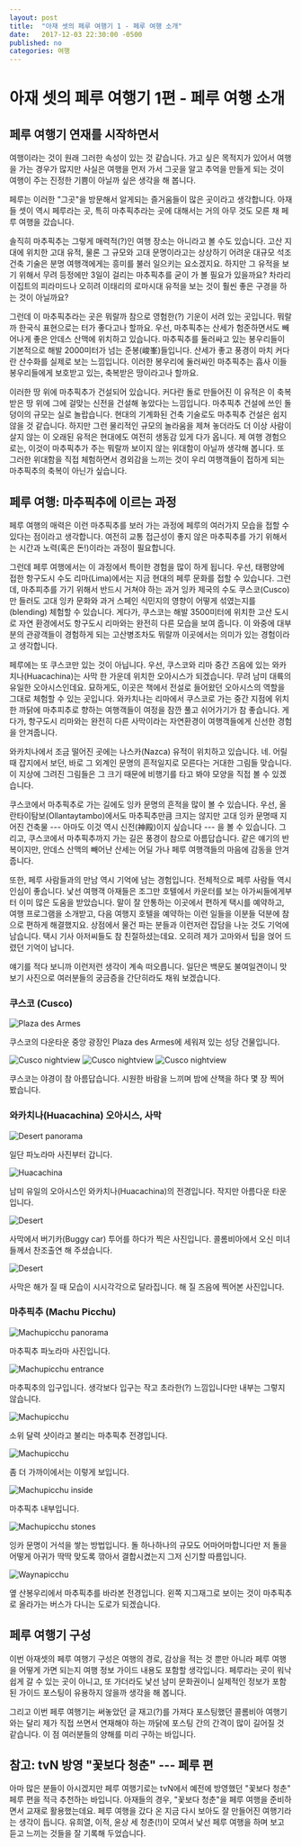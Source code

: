 ```yaml
---
layout: post
title:  "아재 셋의 페루 여행기 1 - 페루 여행 소개"
date:   2017-12-03 22:30:00 -0500
published: no
categories: 여행
---
```


# 아재 셋의 페루 여행기 1편 - 페루 여행 소개

## 페루 여행기 연재를 시작하면서

여행이라는 것이 원래 그러한 속성이 있는 것 같습니다. 가고 싶은 목적지가 있어서
여행을 가는 경우가 많지만 사실은 여행을 먼저 가서 그곳을 알고 추억을 만들게
되는 것이 여행이 주는 진정한 기쁨이 아닐까 싶은 생각을 해 봅니다.

페루는 이러한 "그곳"을 방문해서 알게되는 즐거움들이 많은 곳이라고 생각합니다.
아재들 셋이 역시 페루라는 곳, 특히 마추픽추라는 곳에 대해서는 거의 아무 것도
모른 채 페루 여행을 갔습니다.

솔직히 마추픽추는 그렇게 매력적(?)인 여행 장소는 아니라고 볼 수도 있습니다.
고산 지대에 위치한 고대 유적, 물론 그 규모와 고대 문명이라고는 상상하기 어려운
대규모 석조 건축 기술은 분명 여행객에게는 흥미를 불러 일으키는 요소겠지요.
하지만 그 유적을 보기 위해서 무려 등정에만 3일이 걸리는 마추픽추를 굳이 가 볼
필요가 있을까요? 차라리 이집트의 피라미드나 오히려 이태리의 로마시대 유적을
보는 것이 훨씬 좋은 구경을 하는 것이 아닐까요?

그런데 이 마추픽추라는 곳은 뭐랄까 참으로 영험한(?) 기운이 서려 있는 곳입니다.
뭐랄까 한국식 표현으로는 터가 좋다고나 할까요. 우선, 마추픽추는 산세가
험준하면서도 빼어나게 좋은 안데스 산맥에 위치하고 있습니다. 마추픽추를
둘러싸고 있는 봉우리들이 기본적으로 해발 2000미터가 넘는 준봉(峻峯)들입니다.
산세가 좋고 풍경이 마치 커다란 산수화를 실제로 보는 느낌입니다. 이러한
봉우리에 둘러싸인 마추픽추는 흡사 이들 봉우리들에게 보호받고 있는, 축복받은
땅이라고나 할까요.

이러한 땅 위에 마추픽추가 건설되어 있습니다. 커다란 돌로 만들어진 이 유적은 이
축복받은 땅 위에 그에 걸맞는 신전을 건설해 놓았다는 느낌입니다. 마추픽추
건설에 쓰인 돌덩이의 규모는 실로 놀랍습니다. 현대의 기계화된 건축 기술로도
마추픽추 건설은 쉽지 않을 것 같습니다. 하지만 그런 물리적인 규모의 놀라움을
제쳐 놓더라도 더 이상 사람이 살지 않는 이 오래된 유적은 현대에도 여전히 생동감
있게 다가 옵니다. 제 여행 경험으로는, 이것이 마추픽추가 주는 뭐랄까 보이지
않는 위대함이 아닐까 생각해 봅니다. 또 그러한 위대함을 직접 체험하면서
경외감을 느끼는 것이 우리 여행객들이 접하게 되는 마추픽추의 축복이 아닌가
싶습니다.

## 페루 여행: 마추픽추에 이르는 과정

페루 여행의 매력은 이런 마추픽추를 보러 가는 과정에 페루의 여러가지 모습을
접할 수 있다는 점이라고 생각합니다. 여전히 교통 접근성이 좋지 않은 마추픽추를
가기 위해서는 시간과 노력(혹은 돈!)이라는 과정이 필요합니다. 

그런데 페루 여행에서는 이 과정에서 특이한 경험을 많이 하게 됩니다.  우선,
태평양에 접한 항구도시 수도 리마(Lima)에서는 지금 현대의 페루 문화를 접할 수
있습니다. 그런데, 마추피추를 가기 위해서 반드시 거쳐야 하는 과거 잉카 제국의
수도 쿠스코(Cusco)만 들러도 고대 잉카 문화와 과거 스페인 식민지의
영향이 어떻게 섞였는지를 (blending) 체험할 수 있습니다. 게다가, 쿠스코는 해발
3500미터에 위치한 고산 도시로 자연 환경에서도 항구도시 리마와는 완전히 다른
모습을 보여 줍니다. 이 와중에 대부분의 관광객들이 경험하게 되는 고산병조차도
뭐랄까 이곳에서는 의미가 있는 경험이라고 생각합니다.

페루에는 또 쿠스코만 있는 것이 아닙니다. 우선, 쿠스코와 리마 중간 즈음에 있는
와카치나(Huacachina)는 사막 한 가운데 위치한 오아시스가 되겠습니다. 무려 남미
대륙의 유일한 오아시스인데요. 묘하게도, 이곳은 책에서 전설로 들어왔던
오아시스의 역할을 그대로 체험할 수 있는 곳입니다. 와카치나는 리마에서 쿠스코로
가는 중간 지점에 위치한 까닭에 마추피추로 향하는 여행객들이 여정을 잠깐 풀고
쉬어가기가 참 좋습니다. 게다가, 항구도시 리마와는 완전히 다른 사막이라는
자연환경이 여행객들에게 신선한 경험을 안겨줍니다.

와카치나에서 조금 떨어진 곳에는 나스카(Nazca) 유적이 위치하고 있습니다. 네.
어릴 때 잡지에서 보던, 바로 그 외계인 문명의 흔적일지로 모른다는 거대한 그림들
맞습니다. 이 지상에 그려진 그림들은 그 크기 때문에 비행기를 타고 봐야 모양을
직접 볼 수 있겠습니다.

쿠스코에서 마추픽추로 가는 길에도 잉카 문명의 흔적을 많이 볼 수 있습니다.
우선, 올란타이탐보(Ollantaytambo)에서도 마추픽추만큼 크지는 않지만 고대 잉카
문명때 지어진 건축물 --- 아마도 이것 역시 신전(神殿)이지 싶습니다 --- 을 볼 수
있습니다. 그리고, 쿠스코에서 마추픽추까지 가는 길은 풍경이 참으로 아름답습니다.
같은 얘기의 반복이지만, 안데스 산맥의 빼어난 산세는 어딜 가나 페루 여행객들의
마음에 감동을 안겨줍니다.

또한, 페루 사람들과의 만남 역시 기억에 남는 경험입니다. 전체적으로 페루 사람들
역시 인심이 좋습니다. 낯선 여행객 아재들은 조그만 호텔에서 카운터를 보는
아가씨들에게부터 이미 많은 도움을 받았습니다. 말이 잘 안통하는 이곳에서 편하게
택시를 예약하고, 여행 프로그램을 소개받고, 다음 여행지 호텔을 예약하는 이런
일들을 이분들 덕분에 참으로 편하게 해결했지요. 상점에서 물건 파는 분들과
이런저런 잡담을 나눈 것도 기억에 남습니다. 택시 기사 아저씨들도 참
친절하셨는데요. 오히려 제가 고마와서 팁을 얹어 드렸던 기억이 납니다.

얘기를 적다 보니까 이런저런 생각이 계속 떠오릅니다. 일단은 백문도 불여일견이니
맛보기 사진으로 여러분들의 궁금증을 간단히라도 채워 보겠습니다.

### 쿠스코 (Cusco)

![Plaza des Armes](/assets/2018-02-04-peru-trip-01-intro/plaza-des-armes.jpg)

쿠스코의 다운타운 중앙 광장인 Plaza des Armes에 세워져 있는 성당 건물입니다.

![Cusco nightview](/assets/2018-02-04-peru-trip-01-intro/cusco-night-1.jpg)
![Cusco nightview](/assets/2018-02-04-peru-trip-01-intro/cusco-night-2.jpg)
![Cusco nightview](/assets/2018-02-04-peru-trip-01-intro/cusco-night-3.jpg)

쿠스코는 야경이 참 아름답습니다. 시원한 바람을 느끼며 밤에 산책을 하다
몇 장 찍어 봤습니다. 

### 와카치나(Huacachina) 오아시스, 사막

![Desert panorama](/assets/2018-02-04-peru-trip-01-intro/desert-pano.jpg)

일단 파노라마 사진부터 갑니다. 

![Huacachina](/assets/2018-02-04-peru-trip-01-intro/huacachina.jpg)

남미 유일의 오아시스인 와카치나(Huacachina)의 전경입니다. 작지만 아름다운
타운입니다.

![Desert](/assets/2018-02-04-peru-trip-01-intro/desert-1.jpg)

사막에서 버기카(Buggy car) 투어를 하다가 찍은 사진입니다. 콜롬비아에서 오신
미녀들께서 찬조출연 해 주셨습니다. 

![Desert](/assets/2018-02-04-peru-trip-01-intro/desert-2.jpg)

사막은 해가 질 때 모습이 시시각각으로 달라집니다. 해 질 즈음에 찍어본
사진입니다.

### 마추픽추 (Machu Picchu)

![Machupicchu panorama](/assets/2018-02-04-peru-trip-01-intro/machupicchu-pano.jpg)

마추픽추 파노라마 사진입니다. 

![Machupicchu entrance](/assets/2018-02-04-peru-trip-01-intro/machupicchu-entrance.jpg)

마추픽추의 입구입니다. 생각보다 입구는 작고 초라한(?) 느낌입니다만 내부는
그렇지 않습니다. 

![Machupicchu](/assets/2018-02-04-peru-trip-01-intro/machupicchu-1.jpg)

소위 달력 샷이라고 불리는 마추픽추 전경입니다.

![Machupicchu](/assets/2018-02-04-peru-trip-01-intro/machupicchu-2.jpg)

좀 더 가까이에서는 이렇게 보입니다.

![Machupicchu inside](/assets/2018-02-04-peru-trip-01-intro/machupicchu-inside.jpg)

마추픽추 내부입니다. 

![Machupicchu stones](/assets/2018-02-04-peru-trip-01-intro/machupicchu-stones.jpg)

잉카 문명이 거석을 쌓는 방법입니다. 돌 하나하나의 규모도 어마어마합니다만 저
돌을 어떻게 아귀가 딱딱 맞도록 깎아서 결합시켰는지 그저 신기할 따름입니다.

![Waynapicchu](/assets/2018-02-04-peru-trip-01-intro/waynapicchu.jpg)

옆 산봉우리에서 마추픽추를 바라본 전경입니다. 왼쪽 지그재그로 보이는 것이
마추픽추로 올라가는 버스가 다니는 도로가 되겠습니다.

## 페루 여행기 구성

이번 아재셋의 페루 여행기 구성은 여행의 경로, 감상을 적는 것 뿐만 아니라 페루
여행을 어떻게 가면 되는지 여행 정보 가이드 내용도 포함할 생각입니다. 페루라는
곳이 워낙 쉽게 갈 수 있는 곳이 아니고, 또 가더라도 낯선 남미 문화권이니
실제적인 정보가 포함된 가이드 포스팅이 유용하지 않을까 생각을 해 봅니다.

그리고 이번 페루 여행기는 써놓았던 글 재고(?)를 가져다 포스팅했던 콜롬비아
여행기와는 달리 제가 직접 쓰면서 연재해야 하는 까닭에 포스팅 간의 간격이 많이
길어질 것 같습니다. 이 점 여러분들의 양해를 미리 구하는 바입니다.

## 참고: tvN 방영 "꽃보다 청춘" --- 페루 편

아마 많은 분들이 아시겠지만 페루 여행기로는 tvN에서 예전에 방영했던 "꽃보다
청춘" 페루 편을 적극 추천하는 바입니다. 아재들의 경우, "꽃보다 청춘"을 페루
여행을 준비하면서 교재로 활용했는데요. 페루 여행을 갔다 온 지금 다시 보아도
잘 만들어진 여행기라는 생각이 듭니다. 유희열, 이적, 윤상 세 청춘(!)이 모여서
낯선 페루 여행을 하며 보고 듣고 느끼는 것들을 잘 기록해 두었습니다.

